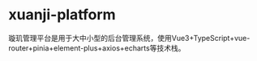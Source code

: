 # xuanji-platform
璇玑管理平台是用于大中小型的后台管理系统，使用Vue3+TypeScript+vue-router+pinia+element-plus+axios+echarts等技术栈。

